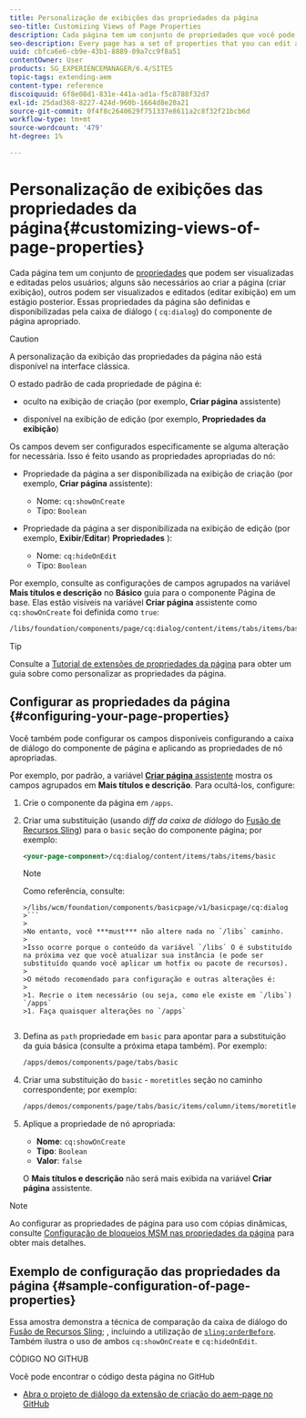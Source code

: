 ```yaml
---
title: Personalização de exibições das propriedades da página
seo-title: Customizing Views of Page Properties
description: Cada página tem um conjunto de propriedades que você pode editar conforme necessário
seo-description: Every page has a set of properties that you can edit as required
uuid: cbfca6e6-cb9e-43b1-8889-09a7cc9f8a51
contentOwner: User
products: SG_EXPERIENCEMANAGER/6.4/SITES
topic-tags: extending-aem
content-type: reference
discoiquuid: 6f8e08d1-831e-441a-ad1a-f5c8788f32d7
exl-id: 25dad368-8227-424d-960b-1664d8e20a21
source-git-commit: 0f4f8c2640629f751337e8611a2c8f32f21bcb6d
workflow-type: tm+mt
source-wordcount: '479'
ht-degree: 1%

---
```


# Personalização de exibições das propriedades da página{#customizing-views-of-page-properties}

Cada página tem um conjunto de [propriedades](/help/sites-authoring/editing-page-properties.md) que podem ser visualizadas e editadas pelos usuários; alguns são necessários ao criar a página (criar exibição), outros podem ser visualizados e editados (editar exibição) em um estágio posterior. Essas propriedades da página são definidas e disponibilizadas pela caixa de diálogo ( `cq:dialog`) do componente de página apropriado.

>[!CAUTION]
>
>A personalização da exibição das propriedades da página não está disponível na interface clássica.

O estado padrão de cada propriedade de página é:

* oculto na exibição de criação (por exemplo, **Criar página** assistente)

* disponível na exibição de edição (por exemplo, **Propriedades da exibição**)

Os campos devem ser configurados especificamente se alguma alteração for necessária. Isso é feito usando as propriedades apropriadas do nó:

* Propriedade da página a ser disponibilizada na exibição de criação (por exemplo, **Criar página** assistente):

   * Nome: `cq:showOnCreate`
   * Tipo: `Boolean`

* Propriedade da página a ser disponibilizada na exibição de edição (por exemplo, **Exibir**/**Editar**) **Propriedades** ):

   * Nome: `cq:hideOnEdit`
   * Tipo: `Boolean`

Por exemplo, consulte as configurações de campos agrupados na variável **Mais títulos e descrição** no **Básico** guia para o componente Página de base. Elas estão visíveis na variável **Criar página** assistente como `cq:showOnCreate` foi definida como `true`:

```xml
/libs/foundation/components/page/cq:dialog/content/items/tabs/items/basic/items/column/items/moretitles
```

>[!TIP]
>
>Consulte a [Tutorial de extensões de propriedades da página](https://experienceleague.adobe.com/docs/experience-manager-learn/sites/developing/page-properties-technical-video-develop.html) para obter um guia sobre como personalizar as propriedades da página.

## Configurar as propriedades da página {#configuring-your-page-properties}

Você também pode configurar os campos disponíveis configurando a caixa de diálogo do componente de página e aplicando as propriedades de nó apropriadas.

Por exemplo, por padrão, a variável [**Criar página** assistente](/help/sites-authoring/managing-pages.md#creating-a-new-page) mostra os campos agrupados em **Mais títulos e descrição**. Para ocultá-los, configure:

1. Crie o componente da página em `/apps`.
1. Criar uma substituição (usando *diff da caixa de diálogo* do [Fusão de Recursos Sling](/help/sites-developing/sling-resource-merger.md)) para o `basic` seção do componente página; por exemplo:

   ```xml
   <your-page-component>/cq:dialog/content/items/tabs/items/basic
   ```

   >[!NOTE]
   >
   >Como referência, consulte:
   >
   >
   ```
   >/libs/wcm/foundation/components/basicpage/v1/basicpage/cq:dialog
   >```
   >
   >No entanto, você ***must*** não altere nada no `/libs` caminho.
   >
   >Isso ocorre porque o conteúdo da variável `/libs` O é substituído na próxima vez que você atualizar sua instância (e pode ser substituído quando você aplicar um hotfix ou pacote de recursos).
   >
   >O método recomendado para configuração e outras alterações é:
   >
   >1. Recrie o item necessário (ou seja, como ele existe em `/libs`) `/apps`
   >1. Faça quaisquer alterações no `/apps`


1. Defina as `path` propriedade em `basic` para apontar para a substituição da guia básica (consulte a próxima etapa também). Por exemplo:

   ```xml
   /apps/demos/components/page/tabs/basic
   ```

1. Criar uma substituição do `basic` - `moretitles` seção no caminho correspondente; por exemplo:

   ```xml
   /apps/demos/components/page/tabs/basic/items/column/items/moretitles
   ```

1. Aplique a propriedade de nó apropriada:

   * **Nome**: `cq:showOnCreate`
   * **Tipo**: `Boolean`
   * **Valor**: `false`

   O **Mais títulos e descrição** não será mais exibida na variável **Criar página** assistente.

>[!NOTE]
>
>Ao configurar as propriedades de página para uso com cópias dinâmicas, consulte [Configuração de bloqueios MSM nas propriedades da página](/help/sites-developing/extending-msm.md#configuring-msm-locks-on-page-properties-touch-enabled-ui) para obter mais detalhes.

## Exemplo de configuração das propriedades da página {#sample-configuration-of-page-properties}

Essa amostra demonstra a técnica de comparação da caixa de diálogo do [Fusão de Recursos Sling](/help/sites-developing/sling-resource-merger.md); , incluindo a utilização de [`sling:orderBefore`](/help/sites-developing/sling-resource-merger.md#properties). Também ilustra o uso de ambos `cq:showOnCreate` e `cq:hideOnEdit`.

CÓDIGO NO GITHUB

Você pode encontrar o código desta página no GitHub

* [Abra o projeto de diálogo da extensão de criação do aem-page no GitHub](https://github.com/Adobe-Marketing-Cloud/aem-authoring-extension-page-dialog)
